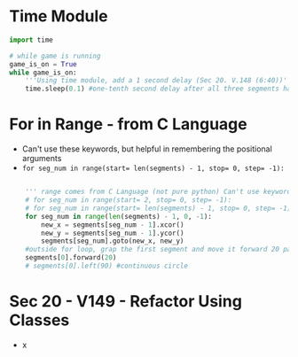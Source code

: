 # Time Module


```py
import time 

# while game is running
game_is_on = True
while game_is_on:
    '''Using time module, add a 1 second delay (Sec 20. V.148 (6:40))'''
    time.sleep(0.1) #one-tenth second delay after all three segments have moved (faster)

```


# For in Range - from C Language

- Can't use these keywords, but helpful in remembering the positional arguments
- `for seg_num in range(start= len(segments) - 1, stop= 0, step= -1):`

```py

    ''' range comes from C Language (not pure python) Can't use keywords start, stop, step '''
    # for seg_num in range(start= 2, stop= 0, step= -1):
    # for seg_num in range(start= len(segments) - 1, stop= 0, step= -1):
    for seg_num in range(len(segments) - 1, 0, -1):
        new_x = segments[seg_num - 1].xcor()
        new_y = segments[seg_num - 1].ycor()
        segments[seg_num].goto(new_x, new_y)
    #outside for loop, grap the first segment and move it forward 20 paces
    segments[0].forward(20)
    # segments[0].left(90) #continuous circle

```



# Sec 20 - V149 - Refactor Using Classes

- x